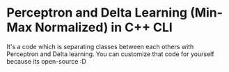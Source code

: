 # Perceptron and Delta Learning (Min-Max Normalized) in C++ CLI
It's a code which is separating classes between each others with Perceptron and Delta learning. You can customize that code for yourself because its open-source :D

